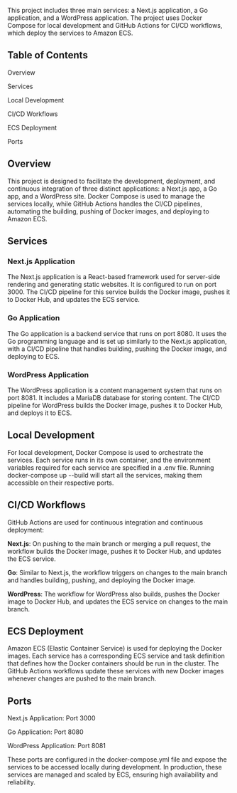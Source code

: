 This project includes three main services: a Next.js application, a Go application, and a WordPress application. The project uses Docker Compose for local development and GitHub Actions for CI/CD workflows, which deploy the services to Amazon ECS.

## Table of Contents

Overview

Services

Local Development

CI/CD Workflows

ECS Deployment

Ports

## Overview

This project is designed to facilitate the development, deployment, and continuous integration of three distinct applications: a Next.js app, a Go app, and a WordPress site. Docker Compose is used to manage the services locally, while GitHub Actions handles the CI/CD pipelines, automating the building, pushing of Docker images, and deploying to Amazon ECS.

## Services

### Next.js Application

The Next.js application is a React-based framework used for server-side rendering and generating static websites. It is configured to run on port 3000. The CI/CD pipeline for this service builds the Docker image, pushes it to Docker Hub, and updates the ECS service.

### Go Application

The Go application is a backend service that runs on port 8080. It uses the Go programming language and is set up similarly to the Next.js application, with a CI/CD pipeline that handles building, pushing the Docker image, and deploying to ECS.

### WordPress Application

The WordPress application is a content management system that runs on port 8081. It includes a MariaDB database for storing content. The CI/CD pipeline for WordPress builds the Docker image, pushes it to Docker Hub, and deploys it to ECS.

## Local Development

For local development, Docker Compose is used to orchestrate the services. Each service runs in its own container, and the environment variables required for each service are specified in a .env file. Running docker-compose up --build will start all the services, making them accessible on their respective ports.

## CI/CD Workflows

GitHub Actions are used for continuous integration and continuous deployment:

**Next.js**: On pushing to the main branch or merging a pull request, the workflow builds the Docker image, pushes it to Docker Hub, and updates the ECS service.

**Go**: Similar to Next.js, the workflow triggers on changes to the main branch and handles building, pushing, and deploying the Docker image.

**WordPress**: The workflow for WordPress also builds, pushes the Docker image to Docker Hub, and updates the ECS service on changes to the main branch.

## ECS Deployment

Amazon ECS (Elastic Container Service) is used for deploying the Docker images. Each service has a corresponding ECS service and task definition that defines how the Docker containers should be run in the cluster. The GitHub Actions workflows update these services with new Docker images whenever changes are pushed to the main branch.

## Ports

Next.js Application: Port 3000

Go Application: Port 8080

WordPress Application: Port 8081

These ports are configured in the docker-compose.yml file and expose the services to be accessed locally during development. In production, these services are managed and scaled by ECS, ensuring high availability and reliability.
